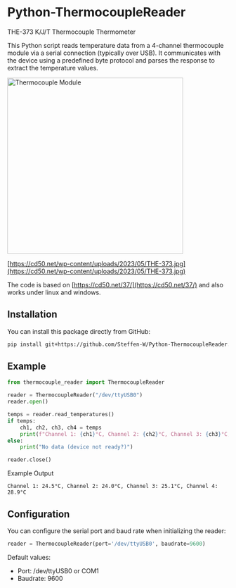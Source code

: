 # Python-ThermocoupleReader
THE-373 K/J/T Thermocouple Thermometer

This Python script reads temperature data from a 4-channel thermocouple module via a serial connection (typically over USB). It communicates with the device using a predefined byte protocol and parses the response to extract the temperature values.

<img src="https://cd50.net/wp-content/uploads/2023/05/THE-373.jpg" alt="Thermocouple Module" height="400"/>

[https://cd50.net/wp-content/uploads/2023/05/THE-373.jpg](https://cd50.net/wp-content/uploads/2023/05/THE-373.jpg)

The code is based on [https://cd50.net/37/](https://cd50.net/37/) and also works under linux and windows.

## Installation

You can install this package directly from GitHub:

```bash
pip install git+https://github.com/Steffen-W/Python-ThermocoupleReader.git
```

## Example

```python
from thermocouple_reader import ThermocoupleReader

reader = ThermocoupleReader("/dev/ttyUSB0")
reader.open()

temps = reader.read_temperatures()
if temps:
    ch1, ch2, ch3, ch4 = temps
    print(f"Channel 1: {ch1}°C, Channel 2: {ch2}°C, Channel 3: {ch3}°C, Channel 4: {ch4}°C")
else:
    print("No data (device not ready?)")

reader.close()
```

Example Output

```
Channel 1: 24.5°C, Channel 2: 24.0°C, Channel 3: 25.1°C, Channel 4: 28.9°C
```

## Configuration

You can configure the serial port and baud rate when initializing the reader:

```python
reader = ThermocoupleReader(port='/dev/ttyUSB0', baudrate=9600)
```

Default values:
- Port: /dev/ttyUSB0 or COM1
- Baudrate: 9600